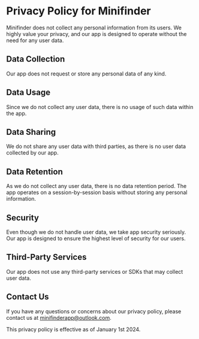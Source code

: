 # Privacy Policy for Minifinder

Minifinder does not collect any personal information from its users. We highly value your privacy, and our app is designed to operate without the need for any user data.

## Data Collection

Our app does not request or store any personal data of any kind.

## Data Usage

Since we do not collect any user data, there is no usage of such data within the app.

## Data Sharing

We do not share any user data with third parties, as there is no user data collected by our app.

## Data Retention

As we do not collect any user data, there is no data retention period. The app operates on a session-by-session basis without storing any personal information.

## Security

Even though we do not handle user data, we take app security seriously. Our app is designed to ensure the highest level of security for our users.

## Third-Party Services

Our app does not use any third-party services or SDKs that may collect user data.

## Contact Us

If you have any questions or concerns about our privacy policy, please contact us at minifinderapp@outlook.com.

This privacy policy is effective as of January 1st 2024.

